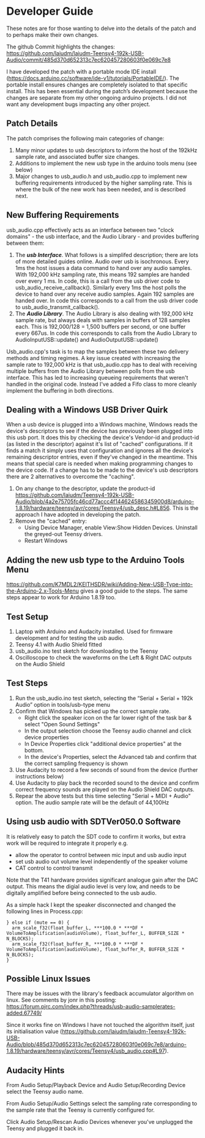 # Developer Guide

These notes are for those wanting to delve into the details of the patch and to perhaps make their own changes.

The github Commit highlights the changes: https://github.com/laiudm/laiudm-Teensy4-192k-USB-Audio/commit/485d370d652313c7ec620457280603f0e069c7e8

I have developed the patch with a portable mode IDE install (https://docs.arduino.cc/software/ide-v1/tutorials/PortableIDE/). The portable install ensures changes are completely isolated to that specific install. This has been essential during the patch’s development because the changes are separate from my other ongoing arduino projects. I did not want any development bugs impacting any other project.

## Patch Details

The patch comprises the following main categories of change:

1. Many minor updates to usb descriptors to inform the host of the 192kHz sample rate, and associated buffer size changes.
1. Additions to implement the new usb type in the arduino tools menu (see below)
1. Major changes to usb_audio.h and usb_audio.cpp to implement new buffering requirements introduced by the higher sampling rate. This is where the bulk of the new work has been needed, and is described next.

## New Buffering Requirements

usb_audio.cpp effectively acts as an interface between two "clock domains" - the usb interface, and the Audio Library - and provides buffering between them:

1. The ***usb Interface***. What follows is a simplifed description; there are lots of more detailed guides online. Audio over usb is isochronous. Every 1ms the host issues a data command to hand over any audio samples. With 192,000 kHz sampling rate, this means 192 samples are handed over every 1 ms. In code, this is a call from the usb driver code to usb_audio_receive_callback(). Similarly every 1ms the host polls the device to hand over any receive audio samples. Again 192 samples are handed over. In code this corresponds to a call from the usb driver code to usb_audio_transmit_callback().
1. The ***Audio Library***. The Audio Library is also dealing with 192,000 kHz sample rate, but always deals with samples in buffers of 128 samples each. This is 192,000/128 = 1,500 buffers per second, or one buffer every 667us. In code this corresponds to calls from the Audio Library to AudioInputUSB::update() and AudioOutputUSB::update()

Usb_audio.cpp's task is to map the samples between these two delivery methods and timing regimes. A key issue created with increasing the sample rate to 192,000 kHz is that usb_audio.cpp has to deal with receiving multiple buffers from the Audio Library between polls from the usb interface. This has led to increasing queueing requirements that weren't handled in the original code. Instead I've added a Fifo class to more cleanly implement the buffering in both directions.

## Dealing with a Windows USB Driver Quirk

When a usb device is plugged into a Windows machine, Windows reads the device's descriptors to see if the device has previously been plugged into this usb port. It does this by checking the device's Vendor-id and product-id (as listed in the descriptor) against it's list of "cached" configurations. If it finds a match it simply uses that configuration and ignores all the device's remaining descriptor entries, even if they've changed in the meantime. This means that special care is needed when making programming changes to the device code. If a change has to be made to the device's usb descriptors there are 2 alternatives to overcome the "caching".

1. On any change to the descriptor, update the product-id https://github.com/laiudm/Teensy4-192k-USB-Audio/blob/4a2e75705fc46cd77accc4f144624586345900d8/arduino-1.8.19/hardware/teensy/avr/cores/Teensy4/usb_desc.h#L856. This is the approach I have adopted in developing the patch.
1. Remove the "cached" entry:
   - Using Device Manager, enable View:Show Hidden Devices. Uninstall the greyed-out Teensy drivers.
   - Restart Windows

## Adding the new usb type to the Arduino Tools Menu

https://github.com/K7MDL2/KEITHSDR/wiki/Adding-New-USB-Type-into-the-Arduino-2.x-Tools-Menu gives a good guide to the steps. The same steps appear to work for Arduino 1.8.19 too.

## Test Setup

1. Laptop with Arduino and Audacity installed. Used for firmware development and for testing the usb audio.
1. Teensy 4.1 with Audio Shield fitted
1. usb_audio.ino test sketch for downloading to the Teensy
1. Oscilloscope to check the waveforms on the Left & Right DAC outputs on the Audio Shield

## Test Steps

1. Run the usb_audio.ino test sketch, selecting the “Serial + Serial + 192k Audio” option in tools/usb-type menu
1. Confirm that Windows has picked up the correct sample rate.
   - Right click the speaker icon on the far lower right of the task bar & select "Open Sound Settings"
   - In the output selection choose the Teensy audio channel and click device properties
   - In Device Properties click "additional device properties" at the bottom.
   - In the device's Properties, select the Advanced tab and confirm that the correct sampling frequency is shown
1. Use Audacity to record a few seconds of sound from the device (further instructions below)
1. Use Audacity to play back the recorded sound to the device and confirm correct frequency sounds are played on the Audio Shield DAC outputs.
1. Repear the above tests but this time selecting "Serial + MIDI + Audio" option. The audio sample rate will be the default of 44,100Hz

## Using usb audio with SDTVer050.0 Software

It is relatively easy to patch the SDT code to confirm it works, but extra work will be required to integrate it properly e.g. 
- allow the operator to control between mic input and usb audio input
- set usb audio out volume level independently of the speaker volume
- CAT control to control transmit

Note that the T41 hardware provides significant analogue gain after the DAC output. This means the digial audio level is very low, and needs to be digitally amplified before being connected to the usb audio. 

As a simple hack I kept the speaker disconnected and changed the following lines in Process.cpp:

    } else if (mute == 0) {
      arm_scale_f32(float_buffer_L, ***100.0 * ***DF * VolumeToAmplification(audioVolume), float_buffer_L, BUFFER_SIZE * N_BLOCKS);
      arm_scale_f32(float_buffer_R, ***100.0 * ***DF * VolumeToAmplification(audioVolume), float_buffer_R, BUFFER_SIZE * N_BLOCKS);
    }
	
## Possible Linux Issues


There may be issues with the library's feedback accumulator algorithm on linux. See comments by jonr in this posting: https://forum.pjrc.com/index.php?threads/usb-audio-samplerates-added.67749/


Since it works fine on Windows I have not touched the algorithm itself, just its initialisation value (https://github.com/laiudm/laiudm-Teensy4-192k-USB-Audio/blob/485d370d652313c7ec620457280603f0e069c7e8/arduino-1.8.19/hardware/teensy/avr/cores/Teensy4/usb_audio.cpp#L97).



## Audacity Hints

From Audio Setup/Playback Device and Audio Setup/Recording Device select the Teensy audio name.

From Audio Setup/Audio Settings select the sampling rate corresponding to the sample rate that the Teensy is currently configured for.

Click Audio Setup/Rescan Audio Devices whenever you've unplugged the Teensy and plugged it back in.



